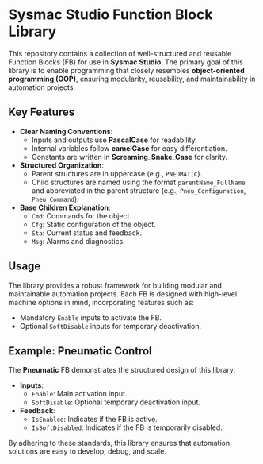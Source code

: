 # Sysmac Studio Function Block Library

This repository contains a collection of well-structured and reusable Function Blocks (FB) for use in **Sysmac Studio**. 
The primary goal of this library is to enable programming that closely resembles **object-oriented programming (OOP)**, ensuring modularity, reusability, and maintainability in automation projects.

## Key Features
- **Clear Naming Conventions**:
  - Inputs and outputs use **PascalCase** for readability.
  - Internal variables follow **camelCase** for easy differentiation.
  - Constants are written in **Screaming_Snake_Case** for clarity.
- **Structured Organization**:
  - Parent structures are in uppercase (e.g., `PNEUMATIC`).
  - Child structures are named using the format `parentName_FullName` and abbreviated in the parent structure (e.g., `Pneu_Configuration`, `Pneu_Command`).
- **Base Children Explanation**:
  - `Cmd`: Commands for the object.
  - `Cfg`: Static configuration of the object.
  - `Sta`: Current status and feedback.
  - `Msg`: Alarms and diagnostics.

## Usage
The library provides a robust framework for building modular and maintainable automation projects. Each FB is designed with high-level machine options in mind, incorporating features such as:
- Mandatory `Enable` inputs to activate the FB.
- Optional `SoftDisable` inputs for temporary deactivation.

## Example: Pneumatic Control
The **Pneumatic** FB demonstrates the structured design of this library:
- **Inputs**:
  - `Enable`: Main activation input.
  - `SoftDisable`: Optional temporary deactivation input.
- **Feedback**:
  - `IsEnabled`: Indicates if the FB is active.
  - `IsSoftDisabled`: Indicates if the FB is temporarily disabled.

By adhering to these standards, this library ensures that automation solutions are easy to develop, debug, and scale.
